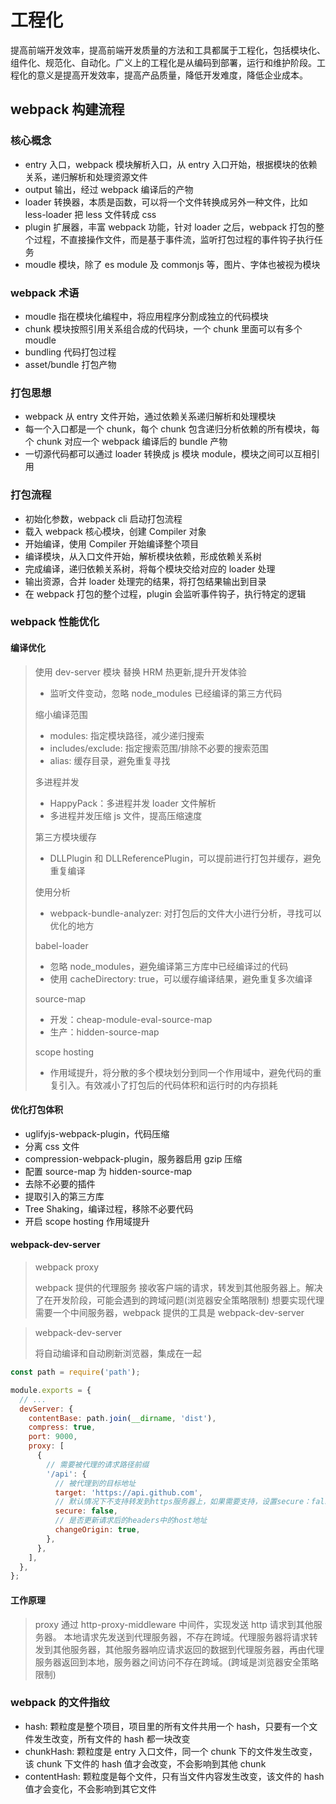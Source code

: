 # 工程化

提高前端开发效率，提高前端开发质量的方法和工具都属于工程化，包括模块化、组件化、规范化、自动化。广义上的工程化是从编码到部署，运行和维护阶段。工程化的意义是提高开发效率，提高产品质量，降低开发难度，降低企业成本。

## webpack 构建流程

### 核心概念

- entry 入口，webpack 模块解析入口，从 entry 入口开始，根据模块的依赖关系，递归解析和处理资源文件
- output 输出，经过 webpack 编译后的产物
- loader 转换器，本质是函数，可以将一个文件转换成另外一种文件，比如 less-loader 把 less 文件转成 css
- plugin 扩展器，丰富 webpack 功能，针对 loader 之后，webpack 打包的整个过程，不直接操作文件，而是基于事件流，监听打包过程的事件钩子执行任务
- moudle 模块，除了 es module 及 commonjs 等，图片、字体也被视为模块

### webpack 术语

- moudle 指在模块化编程中，将应用程序分割成独立的代码模块
- chunk 模块按照引用关系组合成的代码块，一个 chunk 里面可以有多个 moudle
- bundling 代码打包过程
- asset/bundle 打包产物

### 打包思想

- webpack 从 entry 文件开始，通过依赖关系递归解析和处理模块
- 每一个入口都是一个 chunk，每个 chunk 包含递归分析依赖的所有模块，每个 chunk 对应一个 webpack 编译后的 bundle 产物
- 一切源代码都可以通过 loader 转换成 js 模块 module，模块之间可以互相引用

### 打包流程

- 初始化参数，webpack cli 启动打包流程
- 载入 webpack 核心模块，创建 Compiler 对象
- 开始编译，使用 Compiler 开始编译整个项目
- 编译模块，从入口文件开始，解析模块依赖，形成依赖关系树
- 完成编译，递归依赖关系树，将每个模块交给对应的 loader 处理
- 输出资源，合并 loader 处理完的结果，将打包结果输出到目录
- 在 webpack 打包的整个过程，plugin 会监听事件钩子，执行特定的逻辑

### webpack 性能优化

#### 编译优化

> 使用 dev-server 模块 替换 HRM 热更新,提升开发体验
>
> - 监听文件变动，忽略 node_modules 已经编译的第三方代码
>
> 缩小编译范围
>
> - modules: 指定模块路径，减少递归搜索
> - includes/exclude: 指定搜索范围/排除不必要的搜索范围
> - alias: 缓存目录，避免重复寻找
>
> 多进程并发
>
> - HappyPack：多进程并发 loader 文件解析
> - 多进程并发压缩 js 文件，提高压缩速度
>
> 第三方模块缓存
>
> - DLLPlugin 和 DLLReferencePlugin，可以提前进行打包并缓存，避免重复编译
>
> 使用分析
>
> - webpack-bundle-analyzer: 对打包后的文件大小进行分析，寻找可以优化的地方
>
> babel-loader
>
> - 忽略 node_modules，避免编译第三方库中已经编译过的代码
> - 使用 cacheDirectory: true，可以缓存编译结果，避免重复多次编译
>
> source-map
>
> - 开发：cheap-module-eval-source-map
> - 生产：hidden-source-map
>
> scope hosting
>
> - 作用域提升，将分散的多个模块划分到同一个作用域中，避免代码的重复引入。有效减小了打包后的代码体积和运行时的内存损耗

#### 优化打包体积

- uglifyjs-webpack-plugin，代码压缩
- 分离 css 文件
- compression-webpack-plugin，服务器启用 gzip 压缩
- 配置 source-map 为 hidden-source-map
- 去除不必要的插件
- 提取引入的第三方库
- Tree Shaking，编译过程，移除不必要代码
- 开启 scope hosting 作用域提升

#### webpack-dev-server

> webpack proxy
>
> webpack 提供的代理服务
> 接收客户端的请求，转发到其他服务器上。解决了在开发阶段，可能会遇到的跨域问题(浏览器安全策略限制)
> 想要实现代理需要一个中间服务器，webpack 提供的工具是 webpack-dev-server

> webpack-dev-server
>
> 将自动编译和自动刷新浏览器，集成在一起

```javascript
const path = require('path');

module.exports = {
  // ...
  devServer: {
    contentBase: path.join(__dirname, 'dist'),
    compress: true,
    port: 9000,
    proxy: [
      {
        // 需要被代理的请求路径前缀
        '/api': {
          // 被代理到的目标地址
          target: 'https://api.github.com',
          // 默认情况下不支持转发到https服务器上，如果需要支持，设置secure：false
          secure: false,
          // 是否更新请求后的headers中的host地址
          changeOrigin: true,
        },
      },
    ],
  },
};
```

#### 工作原理

> proxy 通过 http-proxy-middleware 中间件，实现发送 http 请求到其他服务器。
> 本地请求先发送到代理服务器，不存在跨域。代理服务器将请求转发到其他服务器，其他服务器响应请求返回的数据到代理服务器，再由代理服务器返回到本地，服务器之间访问不存在跨域。(跨域是浏览器安全策略限制)

### webpack 的文件指纹

- hash: 颗粒度是整个项目，项目里的所有文件共用一个 hash，只要有一个文件发生改变，所有文件的 hash 都一块改变
- chunkHash: 颗粒度是 entry 入口文件，同一个 chunk 下的文件发生改变，该 chunk 下文件的 hash 值才会改变，不会影响到其他 chunk
- contentHash: 颗粒度是每个文件，只有当文件内容发生改变，该文件的 hash 值才会变化，不会影响到其它文件
